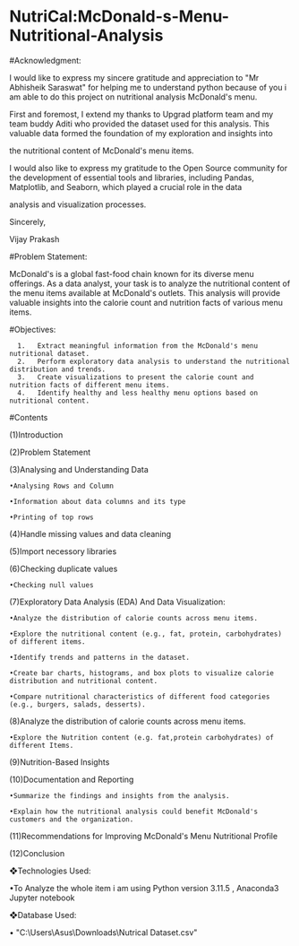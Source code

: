 # NutriCal:McDonald-s-Menu-Nutritional-Analysis

#Acknowledgment:

I would like to express my sincere gratitude and appreciation to "Mr Abhisheik Saraswat" for helping me to understand python because of you i am able to do this project on nutritional analysis  McDonald's menu.

First and foremost, I extend my thanks to Upgrad platform team and my team buddy Aditi who provided the dataset used for this analysis. This valuable data formed the foundation of my exploration and insights into

the nutritional content of McDonald's menu items.

I would also like to express my gratitude to the Open Source community for the development of essential tools and libraries, including Pandas, Matplotlib, and Seaborn, which played a crucial role in the data

analysis and visualization processes.

Sincerely,

Vijay Prakash



#Problem Statement:

McDonald's is a global fast-food chain known for its diverse menu offerings. As a data analyst, your task is to analyze the nutritional content of the menu items available at McDonald's outlets. This analysis
will provide valuable insights into the calorie count and nutrition facts of various menu items.


#Objectives:

      1.   Extract meaningful information from the McDonald's menu nutritional dataset.
      2.   Perform exploratory data analysis to understand the nutritional distribution and trends.
      3.   Create visualizations to present the calorie count and nutrition facts of different menu items.
      4.   Identify healthy and less healthy menu options based on nutritional content.


#Contents

(1)Introduction

(2)Problem Statement

(3)Analysing and Understanding Data

    •Analysing Rows and Column

    •Information about data columns and its type

    •Printing of top rows
    
(4)Handle missing values and data cleaning

(5)Import necessory libraries

(6)Checking duplicate values

    •Checking null values
    
(7)Exploratory Data Analysis (EDA) And Data Visualization:

    •Analyze the distribution of calorie counts across menu items.

    •Explore the nutritional content (e.g., fat, protein, carbohydrates) of different items.

    •Identify trends and patterns in the dataset.

    •Create bar charts, histograms, and box plots to visualize calorie distribution and nutritional content.

    •Compare nutritional characteristics of different food categories (e.g., burgers, salads, desserts).
    
(8)Analyze the distribution of calorie counts across menu items.

    •Explore the Nutrition content (e.g. fat,protein carbohydrates) of different Items.
    
(9)Nutrition-Based Insights

(10)Documentation and Reporting

    •Summarize the findings and insights from the analysis.

    •Explain how the nutritional analysis could benefit McDonald's customers and the organization.
    
(11)Recommendations for Improving McDonald's Menu Nutritional Profile

(12)Conclusion

❖Technologies Used:

   •To Analyze the whole item i am using Python version 3.11.5 , Anaconda3 Jupyter notebook

❖Database Used:

   • "C:\Users\Asus\Downloads\Nutrical Dataset.csv"

